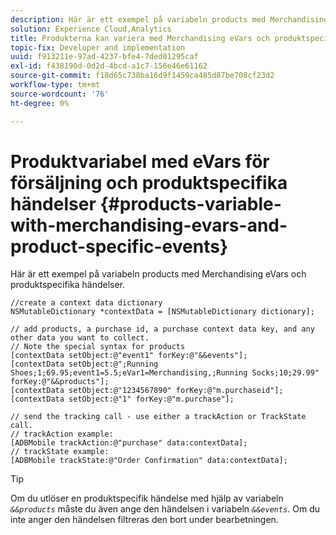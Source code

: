 ```yaml
---
description: Här är ett exempel på variabeln products med Merchandising eVars och produktspecifika händelser.
solution: Experience Cloud,Analytics
title: Produkterna kan variera med Merchandising eVars och produktspecifika event
topic-fix: Developer and implementation
uuid: f913211e-97ad-4237-bfe4-7ded01295caf
exl-id: f438190d-0d2d-4bcd-a1c7-156e46e61162
source-git-commit: f18d65c738ba16d9f1459ca485d87be708cf23d2
workflow-type: tm+mt
source-wordcount: '76'
ht-degree: 0%

---
```


# Produktvariabel med eVars för försäljning och produktspecifika händelser {#products-variable-with-merchandising-evars-and-product-specific-events}

Här är ett exempel på variabeln products med Merchandising eVars och produktspecifika händelser.

```
//create a context data dictionary 
NSMutableDictionary *contextData = [NSMutableDictionary dictionary]; 
  
// add products, a purchase id, a purchase context data key, and any other data you want to collect. 
// Note the special syntax for products 
[contextData setObject:@"event1" forKey:@"&&events"]; 
[contextData setObject:@";Running Shoes;1;69.95;event1=5.5;eVar1=Merchandising,;Running Socks;10;29.99" forKey:@"&&products"]; 
[contextData setObject:@"1234567890" forKey:@"m.purchaseid"]; 
[contextData setObject:@"1" forKey:@"m.purchase"]; 
  
// send the tracking call - use either a trackAction or TrackState call. 
// trackAction example: 
[ADBMobile trackAction:@"purchase" data:contextData]; 
// trackState example: 
[ADBMobile trackState:@"Order Confirmation" data:contextData];
```

>[!TIP]
>
>Om du utlöser en produktspecifik händelse med hjälp av variabeln *`&&products`* måste du även ange den händelsen i variabeln *`&&events`*. Om du inte anger den händelsen filtreras den bort under bearbetningen.
